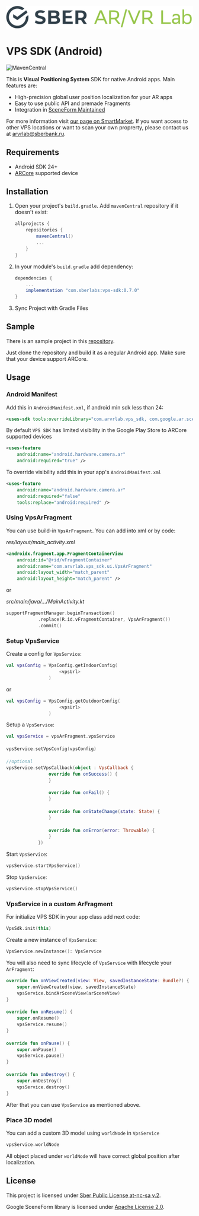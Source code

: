 ![logo](./img/logo.png)

# VPS SDK (Android)

![MavenCentral](https://img.shields.io/static/v1?label=Maven%20Central&message=v.0.7.0&color=success&style=flat)

This is **Visual Positioning System** SDK for native Android apps. Main features are:
- High-precision global user position localization for your AR apps
- Easy to use public API and premade Fragments
- Integration in [SceneForm Maintained](https://github.com/SceneView/sceneform-android)

For more information visit [our page on SmartMarket](https://developers.sber.ru/portal/tools/visual-positioning-system-sdk). If you want access to other VPS locations or want to scan your own proprerty, please contact us at <arvrlab@sberbank.ru>.

## Requirements
- Android SDK 24+
- [ARCore](https://developers.google.com/ar/develop) supported device

## Installation

1. Open your project's `build.gradle`. Add `mavenCentral` repository if it doesn't exist:
    ```gradle
    allprojects {
        repositories {
            mavenCentral()
            ...
        }
    }
    ```

2. In your module's `build.gradle` add dependency:
    ```gradle
    dependencies {
        ...
        implementation "com.sberlabs:vps-sdk:0.7.0"
    }
    ```

3. Sync Project with Gradle Files


## Sample

There is an sample project in this [repository](/sample). 

Just clone the repository and build it as a regular Android app. Make sure that your device support ARCore.

## Usage

### Android Manifest

Add this in `AndroidManifest.xml`, if android min sdk less than 24: 

```xml
<uses-sdk tools:overrideLibrary="com.arvrlab.vps_sdk, com.google.ar.sceneform.ux" />
```

By default `VPS SDK` has limited visibility in the Google Play Store to ARCore supported devices

```xml
<uses-feature
    android:name="android.hardware.camera.ar"
    android:required="true" />
```

To override visibility add this in your app's `AndroidManifest.xml`

```xml
<uses-feature
    android:name="android.hardware.camera.ar"
    android:required="false"
    tools:replace="android:required" />
```

### Using VpsArFragment

You can use build-in `VpsArFragment`. You can add into xml or by code:

*res/layout/main_activity.xml*
```xml
<androidx.fragment.app.FragmentContainerView
    android:id="@+id/vFragmentContainer"
    android:name="com.arvrlab.vps_sdk.ui.VpsArFragment"
    android:layout_width="match_parent"
    android:layout_height="match_parent" />
```
or

*src/main/java/…/MainActivity.kt*
```kotlin
supportFragmentManager.beginTransaction()
            .replace(R.id.vFragmentContainer, VpsArFragment())
            .commit()
```

### Setup VpsService

Create a config for `VpsService`:

```kotlin
val vpsConfig = VpsConfig.getIndoorConfig(
                    <vpsUrl>
                )
```
or
```kotlin
val vpsConfig = VpsConfig.getOutdoorConfig(
                    <vpsUrl>
                )
```

Setup a `VpsService`:

```kotlin
val vpsService = vpsArFragment.vpsService

vpsService.setVpsConfig(vpsConfig)

//optional
vpsService.setVpsCallback(object : VpsCallback {
                override fun onSuccess() {
                }

                override fun onFail() {
                }

                override fun onStateChange(state: State) {
                }

                override fun onError(error: Throwable) {
                }
            })
```

Start `VpsService`:

```kotlin
vpsService.startVpsService()
```

Stop `VpsService`:

```kotlin
vpsService.stopVpsService()
```

### VpsService in a custom ArFragment

For initialize VPS SDK in your app class add next code:
```kotlin
VpsSdk.init(this)
```

Create a new instance of `VpsService`:
```kotlin
VpsService.newInstance(): VpsService
```

You will also need to sync lifecycle of `VpsService` with lifecycle your `ArFragment`:
```kotlin
override fun onViewCreated(view: View, savedInstanceState: Bundle?) {
    super.onViewCreated(view, savedInstanceState)
    vpsService.bindArSceneView(arSceneView)
}

override fun onResume() {
    super.onResume()
    vpsService.resume()
}

override fun onPause() {
    super.onPause()
    vpsService.pause()
}

override fun onDestroy() {
    super.onDestroy()
    vpsService.destroy()
}
```

After that you can use `VpsService` as mentioned above.


### Place 3D model

You can add a custom 3D model using `worldNode` in `VpsService`

```kotlin
vpsService.worldNode
```
All object placed under `worldNode` will have correct global position after localization.

## License

This project is licensed under [Sber Public License at-nc-sa v.2](LICENSE).

Google SceneForm library is licensed under [Apache License 2.0](https://github.com/google-ar/sceneform-android-sdk/blob/master/LICENSE).
